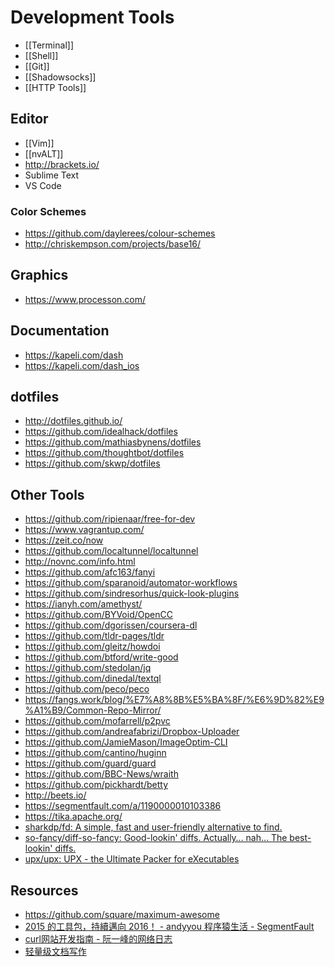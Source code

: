 # Development Tools

- [[Terminal]]
- [[Shell]]
- [[Git]]
- [[Shadowsocks]]
- [[HTTP Tools]]

## Editor

- [[Vim]]
- [[nvALT]]
- http://brackets.io/
- Sublime Text
- VS Code

### Color Schemes

- https://github.com/daylerees/colour-schemes
- http://chriskempson.com/projects/base16/

## Graphics

- https://www.processon.com/

## Documentation

- https://kapeli.com/dash
- https://kapeli.com/dash_ios

## dotfiles

- http://dotfiles.github.io/
- https://github.com/idealhack/dotfiles
- https://github.com/mathiasbynens/dotfiles
- https://github.com/thoughtbot/dotfiles
- https://github.com/skwp/dotfiles

## Other Tools

- https://github.com/ripienaar/free-for-dev
- https://www.vagrantup.com/
- https://zeit.co/now
- https://github.com/localtunnel/localtunnel
- http://novnc.com/info.html
- https://github.com/afc163/fanyi
- https://github.com/sparanoid/automator-workflows
- https://github.com/sindresorhus/quick-look-plugins
- https://ianyh.com/amethyst/
- https://github.com/BYVoid/OpenCC
- https://github.com/dgorissen/coursera-dl
- https://github.com/tldr-pages/tldr
- https://github.com/gleitz/howdoi
- https://github.com/btford/write-good
- https://github.com/stedolan/jq
- https://github.com/dinedal/textql
- https://github.com/peco/peco
- https://fangs.work/blog/%E7%A8%8B%E5%BA%8F/%E6%9D%82%E9%A1%B9/Common-Repo-Mirror/
- https://github.com/mofarrell/p2pvc
- https://github.com/andreafabrizi/Dropbox-Uploader
- https://github.com/JamieMason/ImageOptim-CLI
- https://github.com/cantino/huginn
- https://github.com/guard/guard
- https://github.com/BBC-News/wraith
- https://github.com/pickhardt/betty
- http://beets.io/
- https://segmentfault.com/a/1190000010103386
- https://tika.apache.org/
- [sharkdp/fd: A simple, fast and user-friendly alternative to find.](https://github.com/sharkdp/fd)
- [so-fancy/diff-so-fancy: Good-lookin' diffs. Actually… nah… The best-lookin' diffs.](https://github.com/so-fancy/diff-so-fancy)
- [upx/upx: UPX - the Ultimate Packer for eXecutables](https://github.com/upx/upx)

## Resources

- https://github.com/square/maximum-awesome
- [2015 的工具包，持續邁向 2016！ - andyyou 程序猿生活 - SegmentFault](https://segmentfault.com/a/1190000004567434)
- [curl网站开发指南 - 阮一峰的网络日志](http://www.ruanyifeng.com/blog/2011/09/curl.html)
- [轻量级文档写作](http://stdio.tumblr.com/lightdoc)

